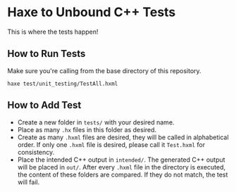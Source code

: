 # Haxe to Unbound C++ Tests

This is where the tests happen!

## How to Run Tests

Make sure you're calling from the base directory of this repository.

```hxml
haxe test/unit_testing/TestAll.hxml
```

## How to Add Test

- Create a new folder in `tests/` with your desired name.
- Place as many `.hx` files in this folder as desired.
- Create as many `.hxml` files are desired, they will be called in alphabetical order. If only one `.hxml` file is desired, please call it `Test.hxml` for consistency.
- Place the intended C++ output in `intended/`. The generated C++ output will be placed in `out/`. After every `.hxml` file in the directory is executed, the content of these folders are compared. If they do not match, the test will fail.
